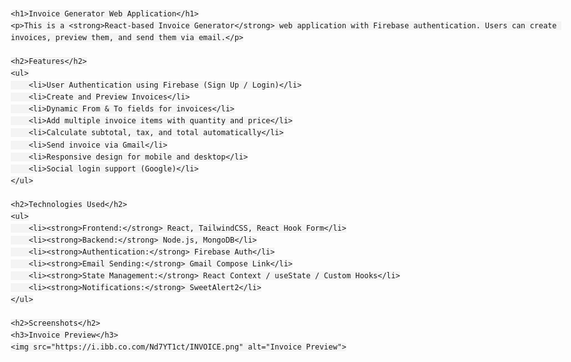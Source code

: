 <!DOCTYPE html>
<html lang="en">
<head>
    <meta charset="UTF-8">
    <title>Invoice Generator Web Application</title>
    <style>
        body {
            font-family: Arial, sans-serif;
            line-height: 1.6;
            padding: 20px;
            max-width: 900px;
            margin: auto;
        }
        h1, h2, h3 {
            color: #333;
        }
        ul {
            margin-left: 20px;
        }
        img {
            max-width: 100%;
            height: auto;
            margin-top: 10px;
            border: 1px solid #ccc;
            border-radius: 6px;
        }
        code {
            background: #f4f4f4;
            padding: 2px 6px;
            border-radius: 4px;
        }
    </style>
</head>
<body>

    <h1>Invoice Generator Web Application</h1>
    <p>This is a <strong>React-based Invoice Generator</strong> web application with Firebase authentication. Users can create invoices, preview them, and send them via email.</p>

    <h2>Features</h2>
    <ul>
        <li>User Authentication using Firebase (Sign Up / Login)</li>
        <li>Create and Preview Invoices</li>
        <li>Dynamic From & To fields for invoices</li>
        <li>Add multiple invoice items with quantity and price</li>
        <li>Calculate subtotal, tax, and total automatically</li>
        <li>Send invoice via Gmail</li>
        <li>Responsive design for mobile and desktop</li>
        <li>Social login support (Google)</li>
    </ul>

    <h2>Technologies Used</h2>
    <ul>
        <li><strong>Frontend:</strong> React, TailwindCSS, React Hook Form</li>
        <li><strong>Backend:</strong> Node.js, MongoDB</li>
        <li><strong>Authentication:</strong> Firebase Auth</li>
        <li><strong>Email Sending:</strong> Gmail Compose Link</li>
        <li><strong>State Management:</strong> React Context / useState / Custom Hooks</li>
        <li><strong>Notifications:</strong> SweetAlert2</li>
    </ul>

    <h2>Screenshots</h2>
    <h3>Invoice Preview</h3>
    <img src="https://i.ibb.co.com/Nd7YT1ct/INVOICE.png" alt="Invoice Preview">

</body>
</html>
